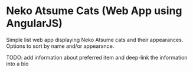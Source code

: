# Neko Atsume Cats (Web App using AngularJS)
Simple list web app displaying Neko Atsume cats and their appearances. Options to sort by name and/or appearance. 

TODO: add information about preferred item and deep-link the information into a bio
